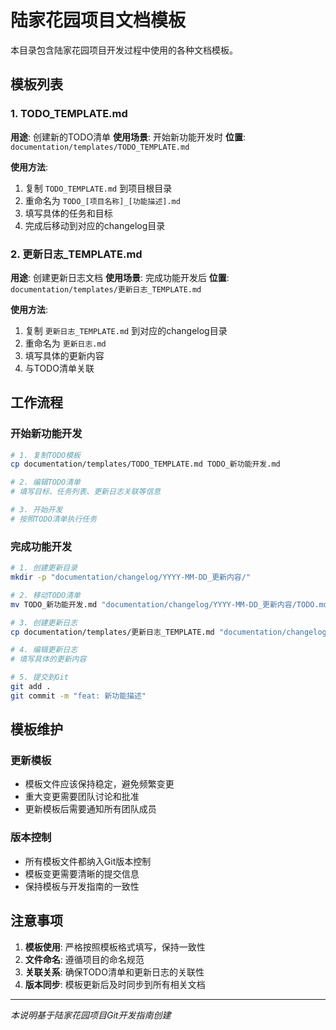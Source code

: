 # 陆家花园项目文档模板

本目录包含陆家花园项目开发过程中使用的各种文档模板。

## 模板列表

### 1. TODO_TEMPLATE.md
**用途**: 创建新的TODO清单
**使用场景**: 开始新功能开发时
**位置**: `documentation/templates/TODO_TEMPLATE.md`

**使用方法**:
1. 复制 `TODO_TEMPLATE.md` 到项目根目录
2. 重命名为 `TODO_[项目名称]_[功能描述].md`
3. 填写具体的任务和目标
4. 完成后移动到对应的changelog目录

### 2. 更新日志_TEMPLATE.md
**用途**: 创建更新日志文档
**使用场景**: 完成功能开发后
**位置**: `documentation/templates/更新日志_TEMPLATE.md`

**使用方法**:
1. 复制 `更新日志_TEMPLATE.md` 到对应的changelog目录
2. 重命名为 `更新日志.md`
3. 填写具体的更新内容
4. 与TODO清单关联

## 工作流程

### 开始新功能开发
```bash
# 1. 复制TODO模板
cp documentation/templates/TODO_TEMPLATE.md TODO_新功能开发.md

# 2. 编辑TODO清单
# 填写目标、任务列表、更新日志关联等信息

# 3. 开始开发
# 按照TODO清单执行任务
```

### 完成功能开发
```bash
# 1. 创建更新目录
mkdir -p "documentation/changelog/YYYY-MM-DD_更新内容/"

# 2. 移动TODO清单
mv TODO_新功能开发.md "documentation/changelog/YYYY-MM-DD_更新内容/TODO.md"

# 3. 创建更新日志
cp documentation/templates/更新日志_TEMPLATE.md "documentation/changelog/YYYY-MM-DD_更新内容/更新日志.md"

# 4. 编辑更新日志
# 填写具体的更新内容

# 5. 提交到Git
git add .
git commit -m "feat: 新功能描述"
```

## 模板维护

### 更新模板
- 模板文件应该保持稳定，避免频繁变更
- 重大变更需要团队讨论和批准
- 更新模板后需要通知所有团队成员

### 版本控制
- 所有模板文件都纳入Git版本控制
- 模板变更需要清晰的提交信息
- 保持模板与开发指南的一致性

## 注意事项

1. **模板使用**: 严格按照模板格式填写，保持一致性
2. **文件命名**: 遵循项目的命名规范
3. **关联关系**: 确保TODO清单和更新日志的关联性
4. **版本同步**: 模板更新后及时同步到所有相关文档

---
*本说明基于陆家花园项目Git开发指南创建* 
